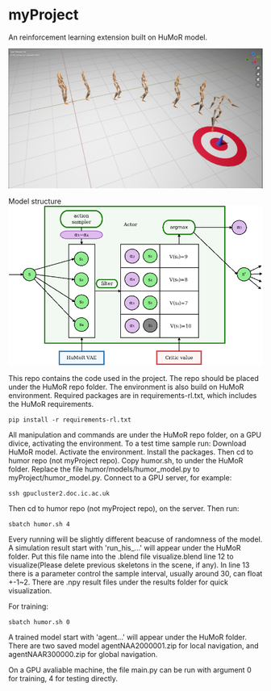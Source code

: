 # myProject

An reinforcement learning extension built on HuMoR model. 

![Navigation](55.png)

Model structure
![Model](f7.png)

This repo contains the code used in the project. The repo should be placed under the HuMoR repo folder. 
The environment is also build on HuMoR environment. 
Required packages are in requirements-rl.txt, which includes the HuMoR requirements. 
```
pip install -r requirements-rl.txt
```
All manipulation and commands are under the HuMoR repo folder, on a GPU divice, activating the environment. 
To a test time sample run:
Download HuMoR model.
Activate the environment.
Install the packages.
Then cd to humor repo (not myProject repo).
Copy humor.sh, to under the HuMoR folder.
Replace the file humor/models/humor_model.py to myProject/humor_model.py. 
Connect to a GPU server, for example:
```
ssh gpucluster2.doc.ic.ac.uk
```
Then cd to humor repo (not myProject repo), on the server.
Then run:
```
sbatch humor.sh 4
```
Every running will be slightly different beacuse of randomness of the model. 
A simulation result start with 'run_his_...' will appear under the HuMoR folder.
Put this file name into the .blend file visualize.blend line 12 to visualize(Please delete previous skeletons in the scene, if any). 
In line 13 there is a parameter control the sample interval, usually around 30, can float +-1~2.
There are .npy result files under the results folder for quick visualization.

For training:
```
sbatch humor.sh 0
```
A trained model start with 'agent...' will appear under the HuMoR folder.
There are two saved model agentNAA2000001.zip for local navigation, and agentNAAR300000.zip for global navigation.

On a GPU avaliable machine, the file main.py can be run with argument 0 for training, 4 for testing directly.